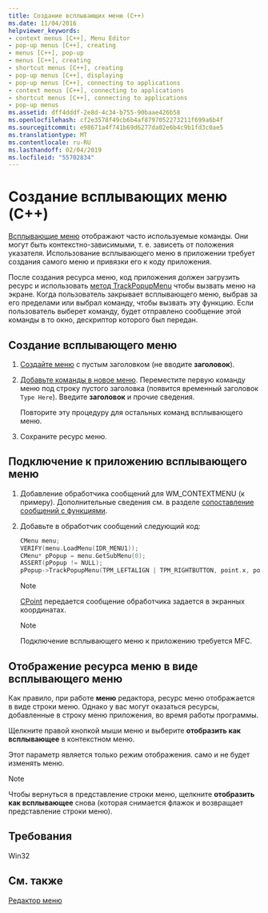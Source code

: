 ```yaml
---
title: Создание всплывающих меню (C++)
ms.date: 11/04/2016
helpviewer_keywords:
- context menus [C++], Menu Editor
- pop-up menus [C++], creating
- menus [C++], pop-up
- menus [C++], creating
- shortcut menus [C++], creating
- pop-up menus [C++], displaying
- pop-up menus [C++], connecting to applications
- context menus [C++], connecting to applications
- shortcut menus [C++], connecting to applications
- pop-up menus
ms.assetid: dff4dddf-2e8d-4c34-b755-90baae426b58
ms.openlocfilehash: cf2e3578f49cb6b4af8797052273211f699a6b4f
ms.sourcegitcommit: e98671a4f741b69d6277da02e6b4c9b1fd3c0ae5
ms.translationtype: MT
ms.contentlocale: ru-RU
ms.lasthandoff: 02/04/2019
ms.locfileid: "55702834"
---
```

# <a name="creating-pop-up-menus-c"></a>Создание всплывающих меню (C++)

[Всплывающие меню](../mfc/menus-mfc.md) отображают часто используемые команды. Они могут быть контекстно-зависимыми, т. е. зависеть от положения указателя. Использование всплывающего меню в приложении требует создания самого меню и привязки его к коду приложения.

После создания ресурса меню, код приложения должен загрузить ресурс и использовать [метод TrackPopupMenu](/windows/desktop/api/winuser/nf-winuser-trackpopupmenu) чтобы вызвать меню на экране. Когда пользователь закрывает всплывающего меню, выбрав за его пределами или выбрал команду, чтобы вызвать эту функцию. Если пользователь выберет команду, будет отправлено сообщение этой команды в то окно, дескриптор которого был передан.

## <a name="to-create-a-pop-up-menu"></a>Создание всплывающего меню

1. [Создайте меню](../windows/creating-a-menu.md) с пустым заголовком (не вводите **заголовок**).

1. [Добавьте команды в новое меню](../windows/adding-commands-to-a-menu.md). Переместите первую команду меню под строку пустого заголовка (появится временный заголовок `Type Here`). Введите **заголовок** и прочие сведения.

   Повторите эту процедуру для остальных команд всплывающего меню.

1. Сохраните ресурс меню.

## <a name="to-connect-a-pop-up-menu-to-your-application"></a>Подключение к приложению всплывающего меню

1. Добавление обработчика сообщений для WM_CONTEXTMENU (к примеру). Дополнительные сведения см. в разделе [сопоставление сообщений с функциями](../mfc/reference/mapping-messages-to-functions.md).

1. Добавьте в обработчик сообщений следующий код:

    ```cpp
    CMenu menu;
    VERIFY(menu.LoadMenu(IDR_MENU1));
    CMenu* pPopup = menu.GetSubMenu(0);
    ASSERT(pPopup != NULL);
    pPopup->TrackPopupMenu(TPM_LEFTALIGN | TPM_RIGHTBUTTON, point.x, point.y, AfxGetMainWnd());
    ```

   > [!NOTE]
   > [CPoint](../atl-mfc-shared/reference/cpoint-class.md) передается сообщение обработчика задается в экранных координатах.

   > [!NOTE]
   > Подключение всплывающего меню к приложению требуется MFC.

## <a name="to-view-a-menu-resource-as-a-pop-up-menu"></a>Отображение ресурса меню в виде всплывающего меню

Как правило, при работе **меню** редактора, ресурс меню отображается в виде строки меню. Однако у вас могут оказаться ресурсы, добавленные в строку меню приложения, во время работы программы.

Щелкните правой кнопкой мыши меню и выберите **отобразить как всплывающее** в контекстном меню.

   Этот параметр является только режим отображения. само и не будет изменять меню.

   > [!NOTE]
   > Чтобы вернуться в представление строки меню, щелкните **отобразить как всплывающее** снова (которая снимается флажок и возвращает представление строки меню).

## <a name="requirements"></a>Требования

Win32

## <a name="see-also"></a>См. также

[Редактор меню](../windows/menu-editor.md)
